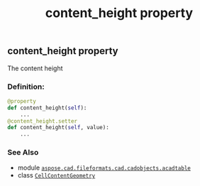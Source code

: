 ﻿---
title: content_height property
second_title: Aspose.CAD for Python via .NET API References
description: 
type: docs
weight: 30
url: /python-net/aspose.cad.fileformats.cad.cadobjects.acadtable/cellcontentgeometry/content_height/
is_root: false
---

## content_height property


The content height
### Definition:
```python
@property
def content_height(self):
    ...
@content_height.setter
def content_height(self, value):
    ...
```

### See Also
* module [`aspose.cad.fileformats.cad.cadobjects.acadtable`](../../)
* class [`CellContentGeometry`](/cad/python-net/aspose.cad.fileformats.cad.cadobjects.acadtable/cellcontentgeometry)
